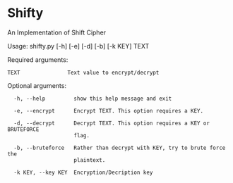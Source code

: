 # Shifty

An Implementation of Shift Cipher

Usage: shifty.py [-h] [-e] [-d] [-b] [-k KEY] TEXT

Required arguments:
  
    TEXT               Text value to encrypt/decrypt

Optional arguments:
  
      -h, --help         show this help message and exit
      
      -e, --encrypt      Encrypt TEXT. This option requires a KEY.
      
      -d, --decrypt      Decrypt TEXT. This option requires a KEY or BRUTEFORCE
                         flag.
      
      -b, --bruteforce   Rather than decrypt with KEY, try to brute force the
                         plaintext.
      
      -k KEY, --key KEY  Encryption/Decription key

